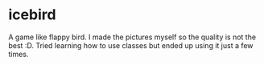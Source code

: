 # icebird
A game like flappy bird.
I made the pictures myself so the quality is not the best :D.
Tried learning how to use classes but ended up using it just a few times.
